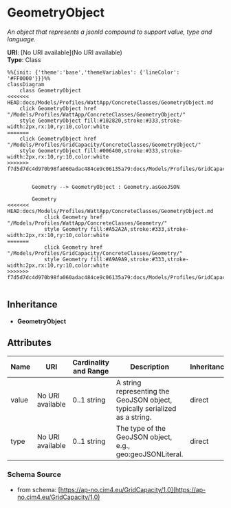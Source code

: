 # GeometryObject

_An object that represents a jsonld compound to support value, type and language._

**URI**: [No URI available](No URI available)<br />
**Type**: Class

```mermaid
%%{init: {'theme':'base','themeVariables': {'lineColor': '#FF0000'}}}%%
classDiagram
    class GeometryObject
<<<<<<< HEAD:docs/Models/Profiles/WattApp/ConcreteClasses/GeometryObject.md
    click GeometryObject href "/Models/Profiles/WattApp/ConcreteClasses/GeometryObject/"
    style GeometryObject fill:#102820,stroke:#333,stroke-width:2px,rx:10,ry:10,color:white
=======
    click GeometryObject href "/Models/Profiles/GridCapacity/ConcreteClasses/GeometryObject/"
    style GeometryObject fill:#006400,stroke:#333,stroke-width:2px,rx:10,ry:10,color:white
>>>>>>> f7d5d7dc4d970b98fa060adac484ce9c06135a79:docs/Models/Profiles/GridCapacity/ConcreteClasses/GeometryObject.md


        Geometry --> GeometryObject : Geometry.asGeoJSON

        Geometry
<<<<<<< HEAD:docs/Models/Profiles/WattApp/ConcreteClasses/GeometryObject.md
            click Geometry href "/Models/Profiles/WattApp/ConcreteClasses/Geometry/"
            style Geometry fill:#A52A2A,stroke:#333,stroke-width:2px,rx:10,ry:10,color:white
=======
            click Geometry href "/Models/Profiles/GridCapacity/ConcreteClasses/Geometry/"
            style Geometry fill:#A9A9A9,stroke:#333,stroke-width:2px,rx:10,ry:10,color:white
>>>>>>> f7d5d7dc4d970b98fa060adac484ce9c06135a79:docs/Models/Profiles/GridCapacity/ConcreteClasses/GeometryObject.md


```

## Inheritance
* **GeometryObject**

## Attributes
| Name | URI | Cardinality and Range | Description | Inheritance |
| ---  | --- | --- | --- | --- |
| value | No URI available | 0..1 string | A string representing the GeoJSON object, typically serialized as a string. | direct |
| type | No URI available | 0..1 string | The type of the GeoJSON object, e.g., geo:geoJSONLiteral. | direct |

### Schema Source
* from schema: [https://ap-no.cim4.eu/GridCapacity/1.0](https://ap-no.cim4.eu/GridCapacity/1.0)
